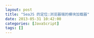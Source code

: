 ```yaml
---
layout: post
title: "SeaJS 的定位:浏览器端的模块加载器"
date: 2013-05-31 10:42:00
categories: [JavaScript]
tags: []
---
```

        